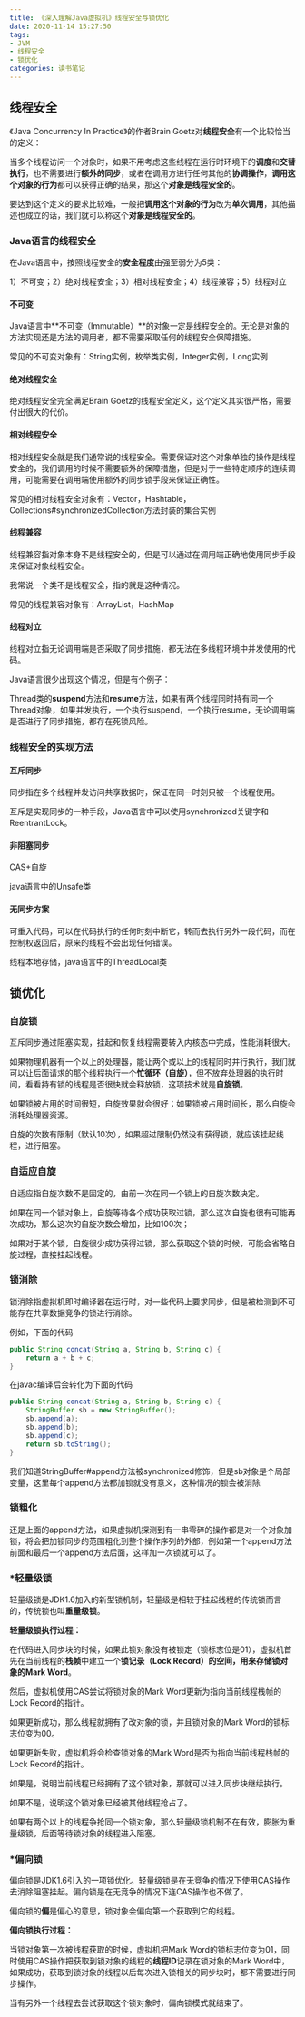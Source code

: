 ```yaml
---
title: 《深入理解Java虚拟机》线程安全与锁优化
date: 2020-11-14 15:27:50
tags: 
- JVM
- 线程安全
- 锁优化
categories: 读书笔记
---
```


## 线程安全

《Java Concurrency In Practice》的作者Brain Goetz对**线程安全**有一个比较恰当的定义：

当多个线程访问一个对象时，如果不用考虑这些线程在运行时环境下的**调度**和**交替执行**，也不需要进行**额外的同步**，或者在调用方进行任何其他的**协调操作**，**调用这个对象的行为**都可以获得正确的结果，那这个**对象是线程安全的**。

要达到这个定义的要求比较难，一般把**调用这个对象的行为**改为**单次调用**，其他描述也成立的话，我们就可以称这个**对象是线程安全的**。

### Java语言的线程安全

在Java语言中，按照线程安全的**安全程度**由强至弱分为5类：

1）不可变；2）绝对线程安全；3）相对线程安全；4）线程兼容；5）线程对立

#### 不可变

Java语言中**不可变（Immutable）**的对象一定是线程安全的。无论是对象的方法实现还是方法的调用者，都不需要采取任何的线程安全保障措施。

常见的不可变对象有：String实例，枚举类实例，Integer实例，Long实例

#### 绝对线程安全

绝对线程安全完全满足Brain Goetz的线程安全定义，这个定义其实很严格，需要付出很大的代价。

#### 相对线程安全

相对线程安全就是我们通常说的线程安全。需要保证对这个对象单独的操作是线程安全的，我们调用的时候不需要额外的保障措施，但是对于一些特定顺序的连续调用，可能需要在调用端使用额外的同步锁手段来保证正确性。

常见的相对线程安全对象有：Vector，Hashtable，Collections#synchronizedCollection方法封装的集合实例

#### 线程兼容

线程兼容指对象本身不是线程安全的，但是可以通过在调用端正确地使用同步手段来保证对象线程安全。

我常说一个类不是线程安全，指的就是这种情况。

常见的线程兼容对象有：ArrayList，HashMap

#### 线程对立

线程对立指无论调用端是否采取了同步措施，都无法在多线程环境中并发使用的代码。

Java语言很少出现这个情况，但是有个例子：

Thread类的**suspend**方法和**resume**方法，如果有两个线程同时持有同一个Thread对象，如果并发执行，一个执行suspend，一个执行resume，无论调用端是否进行了同步措施，都存在死锁风险。

### 线程安全的实现方法

#### 互斥同步

同步指在多个线程并发访问共享数据时，保证在同一时刻只被一个线程使用。

互斥是实现同步的一种手段，Java语言中可以使用synchronized关键字和ReentrantLock。

#### 非阻塞同步

CAS+自旋

java语言中的Unsafe类

#### 无同步方案

可重入代码，可以在代码执行的任何时刻中断它，转而去执行另外一段代码，而在控制权返回后，原来的线程不会出现任何错误。

线程本地存储，java语言中的ThreadLocal类

## 锁优化

### 自旋锁

互斥同步通过阻塞实现，挂起和恢复线程需要转入内核态中完成，性能消耗很大。

如果物理机器有一个以上的处理器，能让两个或以上的线程同时并行执行，我们就可以让后面请求的那个线程执行一个**忙循环（自旋）**，但不放弃处理器的执行时间，看看持有锁的线程是否很快就会释放锁，这项技术就是**自旋锁**。

如果锁被占用的时间很短，自旋效果就会很好；如果锁被占用时间长，那么自旋会消耗处理器资源。

自旋的次数有限制（默认10次），如果超过限制仍然没有获得锁，就应该挂起线程，进行阻塞。

### 自适应自旋

自适应指自旋次数不是固定的，由前一次在同一个锁上的自旋次数决定。

如果在同一个锁对象上，自旋等待各个成功获取过锁，那么这次自旋也很有可能再次成功，那么这次的自旋次数会增加，比如100次；

如果对于某个锁，自旋很少成功获得过锁，那么获取这个锁的时候，可能会省略自旋过程，直接挂起线程。

### 锁消除

锁消除指虚拟机即时编译器在运行时，对一些代码上要求同步，但是被检测到不可能存在共享数据竞争的锁进行消除。

例如，下面的代码

```java
public String concat(String a, String b, String c) {
    return a + b + c;
}
```

在javac编译后会转化为下面的代码

```java
public String concat(String a, String b, String c) {
	StringBuffer sb = new StringBuffer();
    sb.append(a);
    sb.append(b);
    sb.append(c);
    return sb.toString();
}
```

我们知道StringBuffer#append方法被synchronized修饰，但是sb对象是个局部变量，这里每个append方法都加锁就没有意义，这种情况的锁会被消除

### 锁粗化

还是上面的append方法，如果虚拟机探测到有一串零碎的操作都是对一个对象加锁，将会把加锁同步的范围粗化到整个操作序列的外部，例如第一个append方法前面和最后一个append方法后面，这样加一次锁就可以了。

### *轻量级锁

轻量级锁是JDK1.6加入的新型锁机制，轻量级是相较于挂起线程的传统锁而言的，传统锁也叫**重量级锁**。

**轻量级锁执行过程：**

在代码进入同步块的时候，如果此锁对象没有被锁定（锁标志位是01），虚拟机首先在当前线程的**栈帧**中建立一个**锁记录（Lock Record）**的空间，用来存储**锁对象的Mark Word**。

然后，虚拟机使用CAS尝试将锁对象的Mark Word更新为指向当前线程栈帧的Lock Record的指针。

如果更新成功，那么线程就拥有了改对象的锁，并且锁对象的Mark Word的锁标志位变为00。

如果更新失败，虚拟机将会检查锁对象的Mark Word是否为指向当前线程栈帧的Lock Record的指针。

如果是，说明当前线程已经拥有了这个锁对象，那就可以进入同步块继续执行。

如果不是，说明这个锁对象已经被其他线程抢占了。

如果有两个以上的线程争抢同一个锁对象，那么轻量级锁机制不在有效，膨胀为重量级锁，后面等待锁对象的线程进入阻塞。

### *偏向锁

偏向锁是JDK1.6引入的一项锁优化。轻量级锁是在无竞争的情况下使用CAS操作去消除阻塞挂起。偏向锁是在无竞争的情况下连CAS操作也不做了。

偏向锁的**偏**是偏心的意思，锁对象会偏向第一个获取到它的线程。

**偏向锁执行过程：**

当锁对象第一次被线程获取的时候，虚拟机把Mark Word的锁标志位变为01，同时使用CAS操作把获取到锁对象的线程的**线程ID**记录在锁对象的Mark Word中，如果成功，获取到锁对象的线程以后每次进入锁相关的同步块时，都不需要进行同步操作。

当有另外一个线程去尝试获取这个锁对象时，偏向锁模式就结束了。







